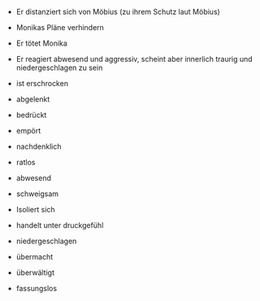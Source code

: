 - Er distanziert sich von Möbius (zu ihrem Schutz laut Möbius)
- Monikas Pläne verhindern
- Er tötet Monika
- Er reagiert abwesend und aggressiv, scheint aber innerlich traurig und niedergeschlagen zu sein

- ist erschrocken
- abgelenkt
- bedrückt
- empört
- nachdenklich
- ratlos
- abwesend
- schweigsam
- Isoliert sich
- handelt unter druckgefühl
- niedergeschlagen
- übermacht
- überwältigt
- fassungslos